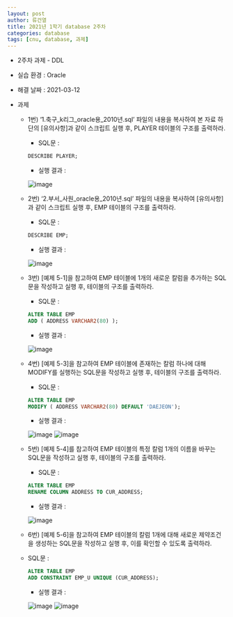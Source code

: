 ```yaml
---
layout: post
author: 류건열
title: 2021년 1학기 database 2주차
categories: database
tags: [cnu, database, 과제]
---
```


- 2주차 과제 - DDL
- 실습 환경 : Oracle
- 해결 날짜 : 2021-03-12

- 과제

  - 1번) ‘1.축구\_k리그\_oracle용\_2010년.sql’ 파일의 내용을 복사하여 본 자료 하단의 [유의사항]과 같이 스크립트 실행 후, PLAYER 테이블의 구조를 출력하라.

    - SQL문 :

    ```sql
    DESCRIBE PLAYER;
    ```

    - 실행 결과 :

    ![image](https://user-images.githubusercontent.com/34560965/115104687-1408da00-9f95-11eb-8744-963f90d37bd2.png)

  - 2번) ‘2.부서\_사원\_oracle용\_2010년.sql’ 파일의 내용을 복사하여 [유의사항]과 같이 스크립트 실행 후, EMP 테이블의 구조를 출력하라.

    - SQL문 :

    ```sql
    DESCRIBE EMP;
    ```

    - 실행 결과 :

    ![image](https://user-images.githubusercontent.com/34560965/115104962-0d7b6200-9f97-11eb-8a09-62d9259626fe.png)

  - 3번) [예제 5-1]을 참고하여 EMP 테이블에 1개의 새로운 칼럼을 추가하는 SQL문을 작성하고 실행 후, 테이블의 구조를 출력하라.

    - SQL문 :

    ```sql
    ALTER TABLE EMP
    ADD ( ADDRESS VARCHAR2(80) );
    ```

    - 실행 결과 :

    ![image](https://user-images.githubusercontent.com/34560965/115104966-10765280-9f97-11eb-92e2-6ee193662083.png)

  - 4번) [예제 5-3]을 참고하여 EMP 테이블에 존재하는 칼럼 하나에 대해 MODIFY를 실행하는 SQL문을 작성하고 실행 후, 테이블의 구조를 출력하라.

    - SQL문 :

    ```sql
    ALTER TABLE EMP
    MODIFY ( ADDRESS VARCHAR2(80) DEFAULT 'DAEJEON');
    ```

    - 실행 결과 :

    ![image](https://user-images.githubusercontent.com/34560965/115104970-12401600-9f97-11eb-8f6a-5be1ac1e6e1f.png)
    ![image](https://user-images.githubusercontent.com/34560965/115104977-1a985100-9f97-11eb-8208-407904eaf13e.png)

  - 5번) [예제 5-4]를 참고하여 EMP 테이블의 특정 칼럼 1개의 이름을 바꾸는 SQL문을 작성하고 실행 후, 테이블의 구조를 출력하라.

    - SQL문 :

    ```sql
    ALTER TABLE EMP
    RENAME COLUMN ADDRESS TO CUR_ADDRESS;
    ```

    - 실행 결과 :

    ![image](https://user-images.githubusercontent.com/34560965/115104980-1ec46e80-9f97-11eb-9aa1-fd8e0aba59fb.png)

  - 6번) [예제 5-6]을 참고하여 EMP 테이블의 칼럼 1개에 대해 새로운 제약조건을 생성하는 SQL문을 작성하고 실행 후, 이를 확인할 수 있도록 출력하라.

  - SQL문 :

    ```sql
    ALTER TABLE EMP
    ADD CONSTRAINT EMP_U UNIQUE (CUR_ADDRESS);
    ```

    - 실행 결과 :

    ![image](https://user-images.githubusercontent.com/34560965/115104984-2257f580-9f97-11eb-92c8-e23824b6c17b.png)
    ![image](https://user-images.githubusercontent.com/34560965/115104985-24ba4f80-9f97-11eb-95c7-033f95458458.png)
